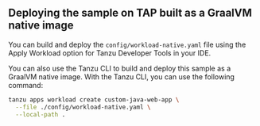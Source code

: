 
## Deploying the sample on TAP built as a GraalVM native image

You can build and deploy the `config/workload-native.yaml` file using the Apply Workload option for Tanzu Developer Tools in your IDE.

You can also use the Tanzu CLI to build and deploy this sample as a GraalVM native image.
With the Tanzu CLI, you can use the following command:

```sh
tanzu apps workload create custom-java-web-app \
  --file ./config/workload-native.yaml \
  --local-path .
```
